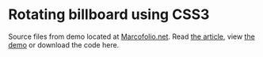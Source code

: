 # Rotating billboard using CSS3
Source files from demo located at [Marcofolio.net](http://marcofolio.net/). Read [the article](http://www.marcofolio.net/css/rotating_billboard_using_only_css3.html), view [the demo](http://demo.marcofolio.net/rotating_billboard/) or download the code here.